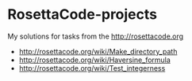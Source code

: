 # RosettaCode-projects
My solutions for tasks from the http://rosettacode.org
* http://rosettacode.org/wiki/Make_directory_path
* http://rosettacode.org/wiki/Haversine_formula
* http://rosettacode.org/wiki/Test_integerness
